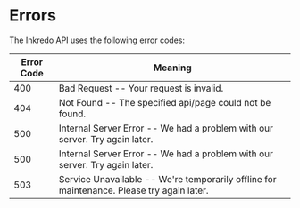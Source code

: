 # Errors

The Inkredo API uses the following error codes:


Error Code | Meaning
---------- | -------
400 | Bad Request -- Your request is invalid.
404 | Not Found -- The specified api/page could not be found.
500 | Internal Server Error -- We had a problem with our server. Try again later.
500 | Internal Server Error -- We had a problem with our server. Try again later.
503 | Service Unavailable -- We're temporarily offline for maintenance. Please try again later.
